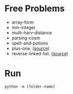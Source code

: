 # Free Problems

* array-form
* min-integer
* multi-harv-distance
* parsing-cosm
* spell-and-potions
* plus-one. ([source](https://leetcode.com/problems/plus-one/))
* reverse-linked-list. ([source](https://leetcode.com/problems/reverse-linked-list/description/))

# Run

```
python -m [folder-name]
```